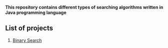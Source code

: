 **This repository contains different types of searching algorithms written in Java programming language**

## List of projects ##
1. [Binary Search](https://github.com/yashshah03/Java/tree/master/Algorithms/Search/BinarySearch) 
